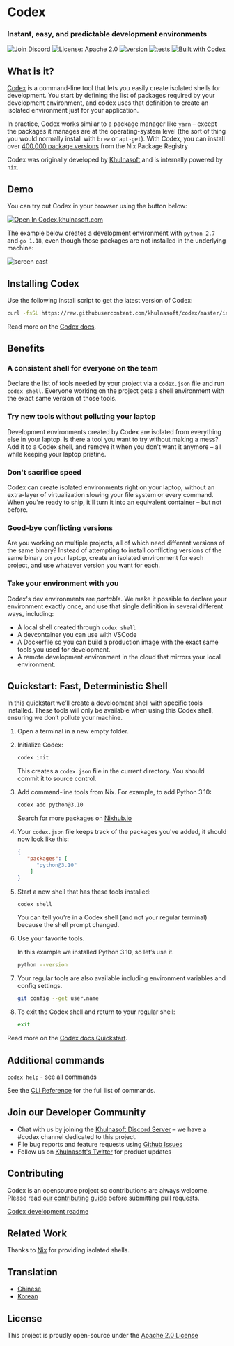 # Codex

### Instant, easy, and predictable development environments

[![Join Discord](https://img.shields.io/discord/903306922852245526?color=7389D8&label=discord&logo=discord&logoColor=ffffff&cacheSeconds=1800)](https://discord.gg/khulnasoft) ![License: Apache 2.0](https://img.shields.io/github/license/khulnasoft/codex) [![version](https://img.shields.io/github/v/release/khulnasoft/codex?color=green&label=version&sort=semver)](https://github.com/khulnasoft/codex/releases) [![tests](https://github.com/khulnasoft/codex/actions/workflows/cli-post-release.yml/badge.svg)](https://github.com/khulnasoft/codex/actions/workflows/cli-release.yml?branch=main) [![Built with Codex](https://www.khulnasoft/img/codex/shield_galaxy.svg)](https://www.khulnasoft/codex/docs/contributor-quickstart/)

## What is it?

[Codex](https://www.khulnasoft/codex/) is a command-line tool that lets you easily create isolated shells for development. You start by defining the list of packages required by your development environment, and codex uses that definition to create an isolated environment just for your application.

In practice, Codex works similar to a package manager like `yarn` – except the packages it manages are at the operating-system level (the sort of thing you would normally install with `brew` or `apt-get`). With Codex, you can install over [400,000 package versions](https://www.nixhub.io) from the Nix Package Registry

Codex was originally developed by [Khulnasoft](https://www.khulnasoft) and is internally powered by `nix`. 

## Demo

You can try out Codex in your browser using the button below:

[![Open In Codex.khulnasoft.com](https://www.khulnasoft/img/codex/open-in-codex.svg)](https://codex.khulnasoft.com/new)

The example below creates a development environment with `python 2.7` and `go 1.18`, even though those packages are not installed in the underlying machine:

![screen cast](https://user-images.githubusercontent.com/279789/186491771-6b910175-18ec-4c65-92b0-ed1a91bb15ed.svg)

## Installing Codex

Use the following install script to get the latest version of Codex:

```sh
curl -fsSL https://raw.githubusercontent.com/khulnasoft/codex/master/install.sh | bash
```

Read more on the [Codex docs](https://www.khulnasoft/codex/docs/installing_codex/).

## Benefits

### A consistent shell for everyone on the team

Declare the list of tools needed by your project via a `codex.json` file and run `codex shell`. Everyone working on the project gets a shell environment with the exact same version of those tools.

### Try new tools without polluting your laptop

Development environments created by Codex are isolated from everything else in your laptop. Is there a tool you want to try without making a mess? Add it to a Codex shell, and remove it when you don't want it anymore – all while keeping your laptop pristine.

### Don't sacrifice speed

Codex can create isolated environments right on your laptop, without an extra-layer of virtualization slowing your file system or every command. When you're ready to ship, it'll turn it into an equivalent container – but not before.

### Good-bye conflicting versions

Are you working on multiple projects, all of which need different versions of the same binary? Instead of attempting to install conflicting versions of the same binary on your laptop, create an isolated environment for each project, and use whatever version you want for each.

### Take your environment with you

Codex's dev environments are _portable_. We make it possible to declare your
environment exactly once, and use that single definition in several different ways, including:

+ A local shell created through `codex shell`
+ A devcontainer you can use with VSCode
+ A Dockerfile so you can build a production image with the exact same tools you
  used for development.
+ A remote development environment in the cloud that mirrors your local environment.

## Quickstart: Fast, Deterministic Shell

In this quickstart we’ll create a development shell with specific tools installed. These tools will only be available when using this Codex shell, ensuring we don’t pollute your machine.

1. Open a terminal in a new empty folder.

2. Initialize Codex:

   ```bash
   codex init
   ```

   This creates a `codex.json` file in the current directory. You should commit it to source control.

3. Add command-line tools from Nix. For example, to add Python 3.10:

   ```bash
   codex add python@3.10
   ```

   Search for more packages on [Nixhub.io](https://www.nixhub.io)

4. Your `codex.json` file keeps track of the packages you've added, it should now look like this:

   ```json
   {
      "packages": [
         "python@3.10"
       ]
   }
   ```

5. Start a new shell that has these tools installed:

   ```bash
   codex shell
   ```

   You can tell you’re in a Codex shell (and not your regular terminal) because the shell prompt changed.

6. Use your favorite tools.

   In this example we installed Python 3.10, so let’s use it.

   ```bash
   python --version
   ```

7. Your regular tools are also available including environment variables and config settings.

   ```bash
   git config --get user.name
   ```

8. To exit the Codex shell and return to your regular shell:

   ```bash
   exit
   ```

Read more on the [Codex docs Quickstart](https://www.khulnasoft/codex/docs/quickstart/).

## Additional commands

`codex help` - see all commands

See the [CLI Reference](https://www.khulnasoft/codex/docs/cli_reference/codex/) for the full list of commands.

## Join our Developer Community

+ Chat with us by joining the [Khulnasoft Discord Server](https://discord.gg/khulnasoft) – we have a #codex channel dedicated to this project.
+ File bug reports and feature requests using [Github Issues](https://github.com/khulnasoft/codex/issues)
+ Follow us on [Khulnasoft's Twitter](https://twitter.com/khulnasoft_com) for product updates

## Contributing

Codex is an opensource project so contributions are always welcome. Please read [our contributing guide](CONTRIBUTING.md) before submitting pull requests.

[Codex development readme](codex.md)

## Related Work

Thanks to [Nix](https://nixos.org/) for providing isolated shells.

## Translation

+ [Chinese](./docs/translation/README-zh-CN.md)
+ [Korean](./docs/translation/README-ko-KR.md)

## License

This project is proudly open-source under the [Apache 2.0 License](https://github.com/khulnasoft/codex/blob/main/LICENSE)
